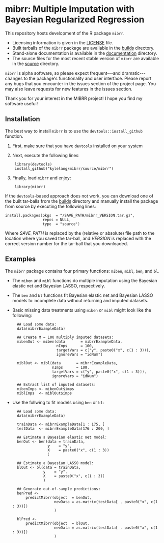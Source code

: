 # mibrr: Multiple Imputation with Bayesian Regularized Regression
This repository hosts development of the R package `mibrr`.

- Licensing information is given in the [LICENSE][] file.
- Built tarballs of the `mibrr` package are available in the [builds][] 
  directory.
- Stand-alone documentation is available in the [documentation][docs] directory.
- The source files for the most recent stable version of `mibrr` are available 
  in the [source][src] directory.

`mibrr` is alpha software, so please expect frequent---and dramatic---changes to 
the package's functionality and user interface. Please report any bugs that you 
encounter in the issues section of the project page. You may also leave requests 
for new features in the issues section.

Thank you for your interest in the MIBRR project! I hope you find my software
useful!

## Installation
The best way to install `mibrr` is to use the `devtools::install_github` 
function.

1. First, make sure that you have `devtools` installed on your system
2. Next, execute the following lines:

		library(devtools)
		install_github("kylelang/mibrr/source/mibrr")
    
3. Finally, load `mibrr` and enjoy:

		library(mibrr)

If the `devtools`-based approach does not work, you can download one of the
built tar-balls from the [builds][] directory and manually install the package
from source by executing the following lines:

	install.packages(pkgs  = "/SAVE_PATH/mibrr_VERSION.tar.gz",
	                 repos = NULL,
					 type  = "source")

Where *SAVE_PATH* is replaced by the (relative or absolute) file path to the
location where you saved the tar-ball, and *VERSION* is replaced with the correct
version number for the tar-ball that you downloaded.

## Examples

The `mibrr` package contains four primary functions: `miben`, `mibl`, `ben`, and 
`bl`. 

- The `miben` and `mibl` functions do multiple imputation using the Bayesian 
  elastic net and Bayesian LASSO, respectively. 
- The `ben` and `bl` functions fit Bayesian elastic net and Bayesian LASSO
  models to incomplete data without returning and imputed datasets.

- Basic missing data treatments using `miben` or `mibl` might look like the 
  following:

		## Load some data:
		data(mibrrExampleData)

		## Create M = 100 multiply imputed datasets:
		mibenOut <- miben(data       = mibrrExampleData,
		                  nImps      = 100,
						  targetVars = c("y", paste0("x", c(1 : 3))),
						  ignoreVars = "idNum")
			  
		miblOut <- mibl(data       = mibrrExampleData,
		                nImps      = 100,
						targetVars = c("y", paste0("x", c(1 : 3))),
						ignoreVars = "idNum")
				
		## Extract list of imputed datasets:
		mibenImps <- mibenOut$imps
		miblImps  <- miblOut$imps
		
- Use the follwing to fit models using `ben` or `bl`:

		## Load some data:
		data(mibrrExampleData)

		trainData <- mibrrExampleData[1 : 175, ]
		testData  <- mibrrExampleData[176 : 200, ]
		
		## Estimate a Bayesian elastic net model:
		benOut <- ben(data = trainData,
		              y    = "y",
					  X    = paste0("x", c(1 : 3))
					  )
		   
		## Estimate a Bayesian LASSO model:
		blOut <- bl(data = trainData,
		            y    = "y",
					X    = paste0("x", c(1 : 3))
					)

		## Generate out-of-sample predictions:
	    benPred <- 
			predictMibrr(object  = benOut,
			             newData = as.matrix(testData[ , paste0("x", c(1 : 3))])
						 )

		blPred <- 
			predictMibrr(object  = blOut,
			             newData = as.matrix(testData[ , paste0("x", c(1 : 3))])
						 )

[builds]:  https://github.com/kylelang/mibrr/tree/develop/builds/
[docs]:    https://github.com/kylelang/mibrr/tree/develop/documentation/
[src]:     https://github.com/kylelang/mibrr/tree/develop/source/mibrr
[LICENSE]: https://github.com/kylelang/mibrr/blob/develop/LICENSE
